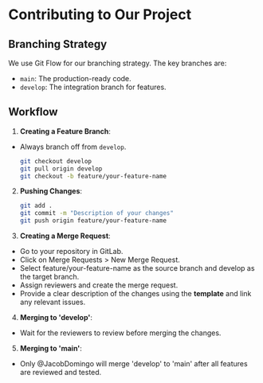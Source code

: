 # Contributing to Our Project

## Branching Strategy

We use Git Flow for our branching strategy. The key branches are:

- `main`: The production-ready code.
- `develop`: The integration branch for features.

## Workflow

1. **Creating a Feature Branch**:

- Always branch off from `develop`.
  ```sh
  git checkout develop
  git pull origin develop
  git checkout -b feature/your-feature-name
  ```

2. **Pushing Changes**:

   ```sh
   git add .
   git commit -m "Description of your changes"
   git push origin feature/your-feature-name
   ```

3. **Creating a Merge Request**:

- Go to your repository in GitLab.
- Click on Merge Requests > New Merge Request.
- Select feature/your-feature-name as the source branch and develop as the target branch.
- Assign reviewers and create the merge request.
- Provide a clear description of the changes using the **template** and link any relevant issues.

4. **Merging to 'develop'**:

- Wait for the reviewers to review before merging the changes.

5. **Merging to 'main'**:

- Only @JacobDomingo will merge 'develop' to 'main' after all features are reviewed and tested.
